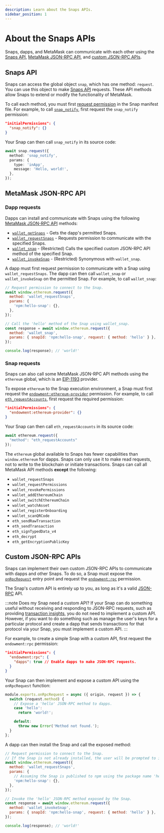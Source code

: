 ```yaml
---
description: Learn about the Snaps APIs.
sidebar_position: 1
---
```


# About the Snaps APIs

Snaps, dapps, and MetaMask can communicate with each other using the [Snaps API](#snaps-api),
[MetaMask JSON-RPC API](#metamask-json-rpc-api), and [custom JSON-RPC APIs](#custom-json-rpc-apis).

## Snaps API

Snaps can access the global object `snap`, which has one method: `request`.
You can use this object to make [Snaps API](../../reference/snaps-api.md) requests.
These API methods allow Snaps to extend or modify the functionality of MetaMask.

To call each method, you must first [request permission](../../how-to/request-permissions.md) in the Snap
manifest file.
For example, to call [`snap_notify`](../../reference/snaps-api.md#snap_notify), first request the
`snap_notify` permission:

```json title="snap.manifest.json"
"initialPermissions": {
  "snap_notify": {}
}
```

Your Snap can then call `snap_notify` in its source code:

```typescript title="index.ts"
await snap.request({
  method: 'snap_notify',
  params: {
    type: 'inApp',
    message: 'Hello, world!',
  },
});
```

## MetaMask JSON-RPC API

### Dapp requests

Dapps can install and communicate with Snaps using the following
[MetaMask JSON-RPC API](/wallet/reference/json-rpc-api) methods:

- [`wallet_getSnaps`](/wallet/reference/wallet_getsnaps) - Gets the dapp's permitted Snaps.
- [`wallet_requestSnaps`](/wallet/reference/wallet_requestsnaps) - Requests permission to
  communicate with the specified Snaps.
- [`wallet_snap`](/wallet/reference/wallet_snap) - (Restricted) Calls the specified custom JSON-RPC
  API method of the specified Snap.
- [`wallet_invokeSnap`](/wallet/reference/wallet_invokesnap) - (Restricted) Synonymous with `wallet_snap`.

A dapp must first request permission to communicate with a Snap using `wallet_requestSnaps`.
The dapp can then call `wallet_snap` or `wallet_invokeSnap` on the permitted Snap.
For example, to call `wallet_snap`:

```js title="index.js"
// Request permission to connect to the Snap.
await window.ethereum.request({
  method: 'wallet_requestSnaps',
  params: {
    'npm:hello-snap': {},
  },
});

// Call the 'hello' method of the Snap using wallet_snap.
const response = await window.ethereum.request({
  method: 'wallet_snap',
  params: { snapId: 'npm:hello-snap', request: { method: 'hello' } },
});

console.log(response); // 'world!'
```

### Snap requests

Snaps can also call some MetaMask JSON-RPC API methods using the `ethereum` global, which is an
[EIP-1193](https://eips.ethereum.org/EIPS/eip-1193) provider.

To expose `ethereum` to the Snap execution environment, a Snap must first request the
[`endowment:ethereum-provider`](../../reference/permissions.md#endowmentethereum-provider) permission.
For example, to call [`eth_requestAccounts`](/wallet/reference/eth_requestaccounts), first request
the required permission:

```json title="snap.manifest.json"
"initialPermissions": {
  "endowment:ethereum-provider": {}
}
```

Your Snap can then call `eth_requestAccounts` in its source code:

```typescript title="index.ts"
await ethereum.request({
  "method": "eth_requestAccounts"
});
```

The `ethereum` global available to Snaps has fewer capabilities than `window.ethereum` for dapps.
Snaps can only use it to make read requests, not to write to the blockchain or initiate transactions.
Snaps can call all MetaMask API methods **except** the following:

- `wallet_requestSnaps`
- `wallet_requestPermissions`
- `wallet_revokePermissions`
- `wallet_addEthereumChain`
- `wallet_switchEthereumChain`
- `wallet_watchAsset`
- `wallet_registerOnboarding`
- `wallet_scanQRCode`
- `eth_sendRawTransaction`
- `eth_sendTransaction`
- `eth_signTypedData_v4`
- `eth_decrypt`
- `eth_getEncryptionPublicKey`

## Custom JSON-RPC APIs

Snaps can implement their own custom JSON-RPC APIs to communicate with dapps and other Snaps.
To do so, a Snap must expose the [`onRpcRequest`](../../reference/entry-points.md#onrpcrequest) entry
point and request the [`endowment:rpc`](../../reference/permissions.md#endowmentrpc) permission.

The Snap's custom API is entirely up to you, as long as it's a valid
[JSON-RPC](https://www.jsonrpc.org/specification) API.

:::note Does my Snap need a custom API?
If your Snap can do something useful without receiving and responding to JSON-RPC requests, such as
providing [transaction insights](../../reference/entry-points.md#ontransaction), you do not need to
implement a custom API.
However, if you want to do something such as manage the user's keys for a particular protocol and
create a dapp that sends transactions for that protocol via your Snap, you must implement a custom API.
:::

For example, to create a simple Snap with a custom API, first request the `endowment:rpc` permission:

```json title="snap.manifest.json"
"initialPermissions": {
  "endowment:rpc": {
    "dapps": true // Enable dapps to make JSON-RPC requests.
  }
}
```

Your Snap can then implement and expose a custom API using the `onRpcRequest` function:

```typescript title="index.ts"
module.exports.onRpcRequest = async ({ origin, request }) => {
  switch (request.method) {
    // Expose a 'hello' JSON-RPC method to dapps.
    case 'hello':
      return 'world!';

    default:
      throw new Error('Method not found.');
  }
};
```

A dapp can then install the Snap and call the exposed method:

```javascript title="index.js"
// Request permission to connect to the Snap.
// If the Snap is not already installed, the user will be prompted to install it.
await window.ethereum.request({
  method: 'wallet_requestSnaps',
  params: {
    // Assuming the Snap is published to npm using the package name 'hello-snap'.
    'npm:hello-snap': {},
  },
});

// Invoke the 'hello' JSON-RPC method exposed by the Snap.
const response = await window.ethereum.request({
  method: 'wallet_invokeSnap',
  params: { snapId: 'npm:hello-snap', request: { method: 'hello' } },
});

console.log(response); // 'world!'
```
